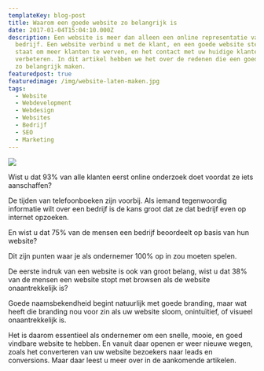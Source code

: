 ```yaml
---
templateKey: blog-post
title: Waarom een goede website zo belangrijk is
date: 2017-01-04T15:04:10.000Z
description: Een website is meer dan alleen een online representatie van uw
  bedrijf. Een website verbind u met de klant, en een goede website stelt u in
  staat om meer klanten te werven, en het contact met uw huidige klanten te
  verbeteren. In dit artikel hebben we het over de redenen die een goede website
  zo belangrijk maken.
featuredpost: true
featuredimage: /img/website-laten-maken.jpg
tags:
  - Website
  - Webdevelopment
  - Webdesign
  - Websites
  - Bedrijf
  - SEO
  - Marketing
---
```

![](/img/Importance-of-Website-Statistics.jpg)

Wist u dat 93% van alle klanten eerst online onderzoek doet voordat ze iets aanschaffen?

De tijden van telefoonboeken zijn voorbij. Als iemand tegenwoordig informatie wilt over een bedrijf is de kans groot dat ze dat bedrijf even op internet opzoeken.

En wist u dat 75% van de mensen een bedrijf beoordeelt op basis van hun website?

Dit zijn punten waar je als ondernemer 100% op in zou moeten spelen.

De eerste indruk van een website is ook van groot belang, wist u dat 38% van de mensen een website stopt met browsen als de website onaantrekkelijk is?

Goede naamsbekendheid begint natuurlijk met goede branding, maar wat heeft die branding nou voor zin als uw website sloom, onintuïtief, of visueel onaantrekkelijk is.

Het is daarom essentieel als ondernemer om een snelle, mooie, en goed vindbare website te hebben.  En vanuit daar openen er weer nieuwe wegen, zoals het converteren van uw website bezoekers naar leads en conversions. Maar daar leest u meer over in de aankomende artikelen.